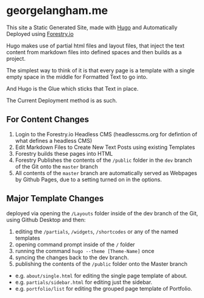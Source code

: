 # georgelangham.me

This site a Static Generated Site, made with [Hugo](https://gohugo.io) and Automatically Deployed using [Forestry.io](https://Forestry.io)

Hugo makes use of partial html files and layout files, that inject the text content from markdown files into defined spaces and then builds as a project.

The simplest way to think of it is that every page is a template with a single empty space in the middle for Formatted Text to go into. 

And Hugo is the Glue which sticks that Text in place.

The Current Deployment method is as such.

## For Content Changes

1. Login to the Forestry.io Headless CMS (headlesscms.org for defintion of what defines a headless CMS)
1. Edit Markdown Files to Create New Text Posts using existing Templates
1. Forestry builds these pages into HTML
1. Forestry Publishes the contents of the `/public` folder in the `dev` branch of the Git onto the `master` branch
1. All contents of the `master` branch are automatically served as Webpages by Github Pages, due to a setting turned on in the options.

## Major Template Changes

deployed via opening the `/Layouts` folder inside of the dev branch of the Git, using Github Desktop and then:

1. editing the `/partials`, `/widgets`, `/shortcodes` or any of the named templates 
1. opening command prompt inside of the `/` folder
1. running the command `hugo --theme [Theme-Name]` once
1. syncing the changes back to the dev branch.
1. publishing the contents of the `/public` folder onto the Master branch

* e.g. `about/single.html` for editing the single page template of about. 
* e.g. `partials/sidebar.html` for editing just the sidebar.
* e.g. `portfolio/list` for editing the grouped page template of Portfolio.
